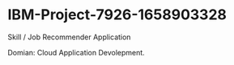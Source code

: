 # IBM-Project-7926-1658903328
Skill / Job Recommender Application



Domian: Cloud Application Devolepment.
